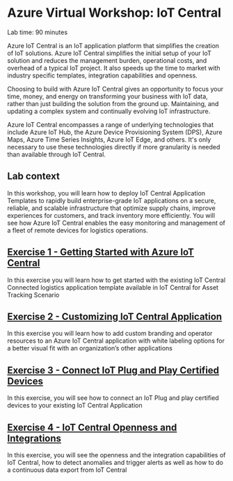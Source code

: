 # Azure Virtual Workshop: IoT Central

Lab time: 90 minutes

Azure IoT Central is an IoT application platform that simplifies the creation of IoT solutions. Azure IoT Central simplifies the initial setup of your IoT solution and reduces the management burden, operational costs, and overhead of a typical IoT project. It also speeds up the time to market with industry specific templates, integration capabilities and openness. 

Choosing to build with Azure IoT Central gives an opportunity to focus your time, money, and energy on transforming your business with IoT data, rather than just building the solution from the ground up. Maintaining, and updating a complex system and continually evolving IoT infrastructure.

Azure IoT Central encompasses a range of underlying technologies that include Azure IoT Hub, the Azure Device Provisioning System (DPS), Azure Maps, Azure Time Series Insights, Azure IoT Edge, and others. It's only necessary to use these technologies directly if more granularity is needed than available through IoT Central.

## Lab context

In this workshop, you will learn how to deploy IoT Central Application Templates to rapidly build enterprise-grade IoT applications on a secure, reliable, and scalable infrastructure that optimize supply chains, improve experiences for customers, and track inventory more efficiently. You will see how Azure IoT Central enables the easy monitoring and management of a fleet of remote devices for logistics operations.

## [Exercise 1 - Getting Started with Azure IoT Central](https://github.com/CloudLabsAI-Azure/AIW-Azure-IoT-Central/blob/main/instructions/01.md)

In this exercise you will learn how to get started with the existing IoT Central Connected logistics application template available in IoT Central for Asset Tracking Scenario

## [Exercise 2 - Customizing IoT Central Application](https://github.com/CloudLabsAI-Azure/AIW-Azure-IoT-Central/blob/main/instructions/02.md)

In this exercise you will learn how to add custom branding and operator resources to an Azure IoT Central application with white labeling options for a better visual fit with an organization’s other applications

## [Exercise 3 -	Connect IoT Plug and Play Certified Devices](https://github.com/CloudLabsAI-Azure/AIW-Azure-IoT-Central/blob/main/instructions/03.md)

In this exercise, you will see how to connect an IoT Plug and play certified devices to your existing IoT Central Application

## [Exercise 4 -	IoT Central Openness and Integrations](https://github.com/CloudLabsAI-Azure/AIW-Azure-IoT-Central/blob/main/instructions/04.md)

In this exercise, you will see the openness and the integration capabilities of IoT Central, how to detect anomalies and trigger alerts as well as how to do a continuous data export from IoT Central



